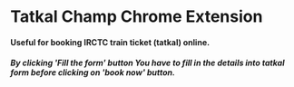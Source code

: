 # Tatkal Champ Chrome Extension
#### Useful for booking IRCTC train ticket (tatkal) online.
##### By clicking 'Fill the form' button You have to fill in the details into tatkal form before clicking on 'book now' button.
